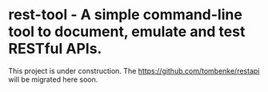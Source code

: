 # rest-tool - A simple command-line tool to document, emulate and test RESTful APIs. 

This project is under construction.
The https://github.com/tombenke/restapi will be migrated here soon.
